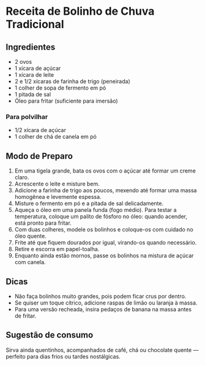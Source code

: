 # Receita de Bolinho de Chuva Tradicional

## Ingredientes

- 2 ovos
- 1 xícara de açúcar
- 1 xícara de leite
- 2 e 1/2 xícaras de farinha de trigo (peneirada)
- 1 colher de sopa de fermento em pó
- 1 pitada de sal
- Óleo para fritar (suficiente para imersão)

### Para polvilhar
- 1/2 xícara de açúcar
- 1 colher de chá de canela em pó

## Modo de Preparo

1. Em uma tigela grande, bata os ovos com o açúcar até formar um creme claro.
2. Acrescente o leite e misture bem.
3. Adicione a farinha de trigo aos poucos, mexendo até formar uma massa homogênea e levemente espessa.
4. Misture o fermento em pó e a pitada de sal delicadamente.
5. Aqueça o óleo em uma panela funda (fogo médio). Para testar a temperatura, coloque um palito de fósforo no óleo: quando acender, está pronto para fritar.
6. Com duas colheres, modele os bolinhos e coloque-os com cuidado no óleo quente.
7. Frite até que fiquem dourados por igual, virando-os quando necessário.
8. Retire e escorra em papel-toalha.
9. Enquanto ainda estão mornos, passe os bolinhos na mistura de açúcar com canela.

## Dicas

- Não faça bolinhos muito grandes, pois podem ficar crus por dentro.
- Se quiser um toque cítrico, adicione raspas de limão ou laranja à massa.
- Para uma versão recheada, insira pedaços de banana na massa antes de fritar.

## Sugestão de consumo

Sirva ainda quentinhos, acompanhados de café, chá ou chocolate quente — perfeito para dias frios ou tardes nostálgicas.
